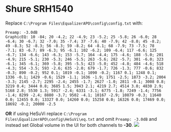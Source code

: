 # Shure SRH1540
Replace `C:\Program Files\EqualizerAPO\config\config.txt` with:
```
Preamp: -3.0dB
GraphicEQ: 10 -84; 20 -4.2; 22 -4.9; 23 -5.2; 25 -5.8; 26 -6.0; 28 -6.4; 30 -6.7; 32 -7.0; 35 -7.4; 37 -7.6; 40 -7.9; 42 -8.0; 45 -8.2; 49 -8.3; 52 -8.3; 56 -8.3; 59 -8.2; 64 -8.1; 68 -7.9; 73 -7.5; 78 -7.1; 83 -6.7; 89 -6.3; 95 -6.1; 102 -6.2; 109 -6.4; 117 -6.6; 125 -6.7; 134 -6.6; 143 -6.3; 153 -5.7; 164 -4.4; 175 -4.6; 188 -5.0; 201 -4.9; 215 -5.1; 230 -5.3; 246 -5.5; 263 -5.6; 282 -5.7; 301 -6.0; 323 -6.1; 345 -6.1; 369 -5.8; 395 -5.5; 423 -5.0; 452 -4.8; 484 -4.6; 518 -4.3; 554 -3.5; 593 -2.6; 635 -2.0; 679 -1.7; 726 -1.3; 777 -0.6; 832 -0.3; 890 -0.2; 952 0.1; 1019 -0.1; 1090 -0.2; 1167 0.1; 1248 0.1; 1336 -0.1; 1429 -0.6; 1529 -1.1; 1636 -1.9; 1751 -2.5; 1873 -3.2; 2004 -3.3; 2145 -2.7; 2295 -2.4; 2455 -1.7; 2627 -1.0; 2811 -0.1; 3008 0.8; 3219 0.4; 3444 0.8; 3685 1.5; 3943 2.1; 4219 2.7; 4514 3.0; 4830 2.9; 5168 2.8; 5530 1.3; 5917 -2.4; 6331 -3.1; 6775 -1.8; 7249 -1.4; 7756 -1.4; 8299 -2.4; 8880 -3.7; 9502 -4.1; 10167 -2.9; 10879 -0.3; 11640 0.0; 12455 0.0; 13327 0.0; 14260 0.0; 15258 0.0; 16326 0.0; 17469 0.0; 18692 -0.2; 20000 -2.5
```
**OR** if using HeSuVi replace `C:\Program Files\EqualizerAPO\config\HeSuVi\eq.txt` and omit `Preamp: -3.0dB` and instead set Global volume in the UI for both channels to **-30**.
![](https://raw.githubusercontent.com/jaakkopasanen/AutoEq/master/results/Innerfidelity%202017/headphoncecom/onear/Shure%20SRH1540/Shure%20SRH1540.png)
